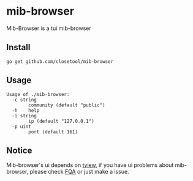 # mib-browser

Mib-Browser is a tui mib-browser

## Install

```shell
go get github.com/closetool/mib-browser
```

## Usage

```
Usage of ./mib-browser:
  -c string
        community (default "public")
  -h    help
  -i string
        ip (default "127.0.0.1")
  -p uint
        port (default 161)
```

## Notice

Mib-browser's ui depends on [tview](https://github.com/rivo/tview), if you have ui problems about mib-browser, please check [FQA](https://github.com/rivo/tview/wiki/FAQ) or just make a issue.
